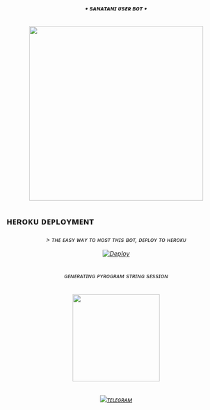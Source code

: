 <h6 align="center">
  <b>• sᴀɴᴀᴛᴀɴɪ ᴜsᴇʀ ʙᴏᴛ •</b>
</h6>

<h6 align="center">
<p align="center"><a href="https://t.me/PyXen"><img src="https://telegra.ph/file/c646ef909ec110103d3b7.jpg" width="400"></a></p>
</p>



<h6 align="center">
  
<h2> ʜᴇʀᴏᴋᴜ ᴅᴇᴘʟᴏʏᴍᴇɴᴛ </h2>

  
<h6 align="center">
> ᴛʜᴇ ᴇᴀsʏ ᴡᴀʏ ᴛᴏ ʜᴏsᴛ ᴛʜɪs ʙᴏᴛ, ᴅᴇᴘʟᴏʏ ᴛᴏ ʜᴇʀᴏᴋᴜ 
<br>
  
[![Deploy](https://www.herokucdn.com/deploy/button.svg)](https://dashboard.heroku.com/new?template=https://github.com/ITS-MY-EDIT/SANATANI-USERBOT)
<h6 align="center">
 ɢᴇɴᴇʀᴀᴛɪɴɢ ᴘʏʀᴏɢʀᴀᴍ sᴛʀɪɴɢ sᴇssɪᴏɴ

  <h6 align="center">
<p>
<a href="https://t.me/StringSesssionGeneratorRobot"><img src="https://img.shields.io/badge/TG%20String%20Gen%20Bot-blueviolet?style=for-the-badge&logo=appveyor" width="200""/></a>

<h6 align="center">
<a href="https://t.me/V_VIP_OWNER"><img title="ᴛᴇʟᴇɢʀᴀᴍ" src="https://img.shields.io/badge/Telegram-%23000000.svg?&style=for-the-badge&logo=telegram&logoColor=61DAFB"></a>
